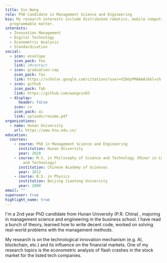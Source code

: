 ```yaml
---
title: Xin Wang
role: PhD Candidate in Management Science and Engineering
bio: My research interests include distributed robotics, mobile computing and
  programmable matter.
interests:
  - Innovation Management
  - Digital Technology
  - Econometric Analysis
  - Standardisation
social:
  - icon: envelope
    icon_pack: fas
    link: /#contact
  - icon: graduation-cap
    icon_pack: fas
    link: https://scholar.google.com/citations?user=VZ8dyPMAAAAJ&hl=zh-CN
  - icon: github
    icon_pack: fab
    link: https://github.com/wangxin03
  - display:
      header: false
    icon: cv
    icon_pack: ai
    link: uploads/resume.pdf
organizations:
  - name: Hunan University
    url: https://www.hnu.edu.cn/
education:
  courses:
    - course: PhD in Management Science and Engineering
      institution: Hunan University
      year: 2020
    - course: M.S. in Philosophy of Science and Technology (Minor in Computer Science
        and Technology)
      institution: Chinese Academy of Sciences
      year: 2012
    - course: B.S. in Physics
      institution: Beijing Jiaotong University
      year: 2008
email: ""
superuser: true
highlight_name: true
---
```

I'm a 2nd year PhD candidate from Hunan University (P.R. China) , majoring in management science and engineering in the business school. I have read a bunch of theory, learned how to write decent code, worked on solving real-world problems with the management methods.

My research is on the technological innovation mechanism (e.g. AI, blockchain, etc.) and its influence on the financial markets. One of my research topics is the econometric analysis of flash crashes in the stock market for the listed tech companies.